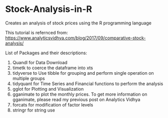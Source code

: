 # Stock-Analysis-in-R
Creates an analysis of stock prices using the R programming language

This tutorial is refernced from: https://www.analyticsvidhya.com/blog/2017/09/comparative-stock-analysis/

List of Packages and their descriptions: 
1. Quandl for Data Download
2. timetk to coerce the dataframe into xts
3. tidyverse to Use tibble for grouping and perform single operation on multiple groups
4. tidyquant for Time Series and Financial functions to perform the analysis
5. gglot for Plotting and Visualization
6. gganimate to plot the monthly prices. To get more information on gganimate, please read my previous post on Analytics Vidhya
7. forcats for modification of factor levels
8. stringr for string use
